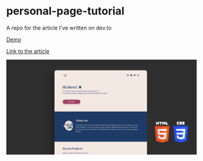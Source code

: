 # personal-page-tutorial
 A repo for the article I've written on dev.to
 
 [Demo](https://pavsky-personal-page-tutorial.netlify.app)

 [Link to the article](https://dev.to/pavsky/spicy-personal-page-in-html-css-from-scratch-in-1-day-595m)
 
 ![Img cover](header.png)

